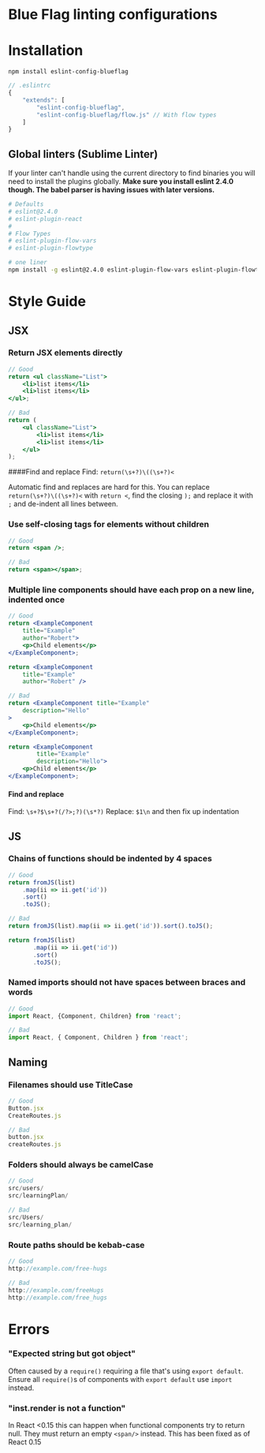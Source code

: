 # Blue Flag linting configurations

# Installation

```
npm install eslint-config-blueflag
```

```js
// .eslintrc
{
    "extends": [
        "eslint-config-blueflag",
        "eslint-config-blueflag/flow.js" // With flow types
    ]
}
```

## Global linters (Sublime Linter)

If your linter can't handle using the current directory to find binaries you will need to install 
the plugins globally. **Make sure you install eslint 2.4.0 though. The babel parser is having issues with 
later versions.**

```sh
# Defaults
# eslint@2.4.0
# eslint-plugin-react
# 
# Flow Types
# eslint-plugin-flow-vars
# eslint-plugin-flowtype

# one liner
npm install -g eslint@2.4.0 eslint-plugin-flow-vars eslint-plugin-flowtype eslint-plugin-react

```


# Style Guide

## JSX

### Return JSX elements directly

```jsx
// Good
return <ul className="List">
    <li>list items</li>
    <li>list items</li>
</ul>;

// Bad
return (
    <ul className="List">
        <li>list items</li>
        <li>list items</li>
    </ul>
);
```

####Find and replace
Find: `return(\s+?)\((\s+?)<`

Automatic find and replaces are hard for this. You can replace `return(\s+?)\((\s+?)<` with `return <`, find the closing `);` and replace it with `;` and de-indent all lines between.

### Use self-closing tags for elements without children
```jsx
// Good
return <span />;

// Bad
return <span></span>;
```

### Multiple line components should have each prop on a new line, indented once

```jsx
// Good
return <ExampleComponent
    title="Example"
    author="Robert">
    <p>Child elements</p>
</ExampleComponent>;

return <ExampleComponent
    title="Example"
    author="Robert" />

// Bad
return <ExampleComponent title="Example"
    description="Hello"
>
    <p>Child elements</p>
</ExampleComponent>;

return <ExampleComponent
        title="Example"
        description="Hello">
    <p>Child elements</p>
</ExampleComponent>;
```

#### Find and replace
Find: `\s+?$\s+?(/?>;?)(\s*?)`
Replace: `$1\n` and then fix up indentation

## JS

### Chains of functions should be indented by 4 spaces

```jsx
// Good
return fromJS(list)
    .map(ii => ii.get('id'))
    .sort()
    .toJS();

// Bad
return fromJS(list).map(ii => ii.get('id')).sort().toJS();

return fromJS(list)
       .map(ii => ii.get('id'))
       .sort()
       .toJS();


```

### Named imports should not have spaces between braces and words

```jsx
// Good
import React, {Component, Children} from 'react';

// Bad
import React, { Component, Children } from 'react';
```

## Naming

### Filenames should use TitleCase

```jsx
// Good
Button.jsx
CreateRoutes.js

// Bad
button.jsx
createRoutes.js
```

### Folders should always be camelCase

```jsx
// Good
src/users/
src/learningPlan/

// Bad
src/Users/
src/learning_plan/
```

### Route paths should be kebab-case

```jsx
// Good
http://example.com/free-hugs

// Bad
http://example.com/freeHugs
http://example.com/free_hugs
```

# Errors

### "Expected string but got object"
Often caused by a `require()` requiring a file that's using `export default`. Ensure all `require()`s of components with `export default` use `import` instead.


### "inst.render is not a function"
In React <0.15 this can happen when functional components try to return null. They must return an empty `<span/>` instead. This has been fixed as of React 0.15
